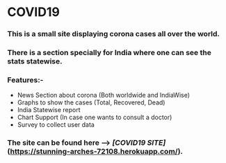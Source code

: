 #  COVID19 
### This is a small site displaying corona cases all over the world.
### There is a section specially for India where one can see the stats statewise.
### Features:-

- News Section about corona (Both worldwide and IndiaWise)
- Graphs to show the cases (Total, Recovered, Dead)
- India Statewise report
- Chart Support (In case one wants to consult a doctor)
- Survey to collect user data

### The site can be found here --> *[COVID19 SITE]*(https://stunning-arches-72108.herokuapp.com/).